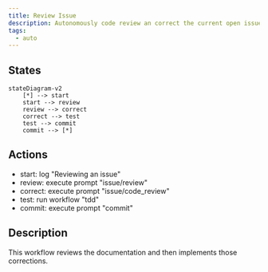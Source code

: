 ```yaml
---
title: Review Issue
description: Autonomously code review an correct the current open issue.
tags:
  - auto
---
```


## States

```mermaid
stateDiagram-v2
    [*] --> start
    start --> review
    review --> correct
    correct --> test
    test --> commit
    commit --> [*]
```

## Actions

- start: log "Reviewing an issue"
- review: execute prompt "issue/review"
- correct: execute prompt "issue/code_review"
- test: run workflow "tdd"
- commit: execute prompt "commit"

## Description

This workflow reviews the documentation and then implements those corrections.
